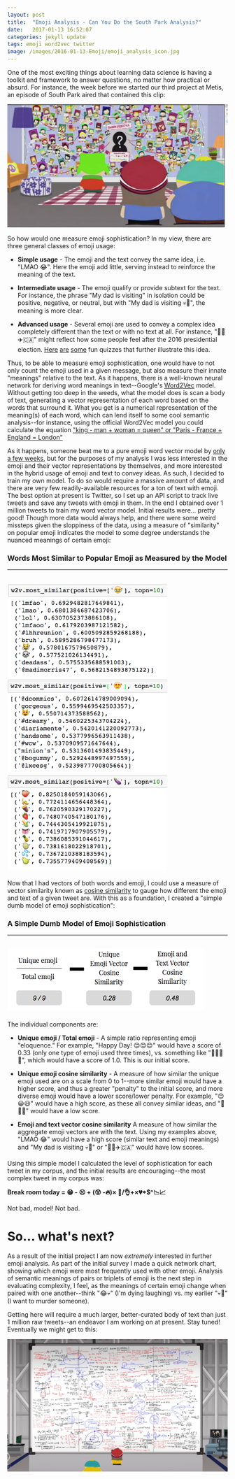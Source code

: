 ```yaml
---
layout: post
title:  "Emoji Analysis - Can You Do the South Park Analysis?"
date:   2017-01-13 16:52:07
categories: jekyll update
tags: emoji word2vec twitter
image: /images/2016-01-13-Emoji/emoji_analysis_icon.jpg
---
```


One of the most exciting things about learning data science is having a toolkit and framework to answer questions, no matter how practical or absurd. For instance, the week before we started our third project at Metis, an episode of South Park aired that contained this clip:

[![Emoji Analysis](https://github.com/ramohse/ramohse.github.io/blob/master/images/2016-01-13-Emoji/emoji_analysis_screencap.png?raw=true)](http://southpark.cc.com/clips/vjp3m9/its-called-emoji-analysis "Emoji Analysis")

So how would one measure emoji sophistication? In my view, there are three general classes of emoji usage:

- **Simple usage** - The emoji and the text convey the same idea, i.e. "LMAO 😂". Here the emoji add little, serving instead to reinforce the meaning of the text.

- **Intermediate usage** - The emoji qualify or provide subtext for the text. For instance, the phrase "My dad is visiting" in isolation could be positive, negative, or neutral, but with "My dad is visiting 💀🔪", the meaning is more clear.

- **Advanced usage** - Several emoji are used to convey a complex idea completely different than the text or with no text at all. For instance, "🏃🏻✈️🇨🇦" might reflect how some people feel after the 2016 presidential election. [Here](https://www.sporcle.com/games/felix/movies-by-emoji) [are](https://www.sporcle.com/games/emilymarie07/disney-songs-in-emojis) [some](https://www.sporcle.com/games/felix/movies-by-emoji-2) fun quizzes that further illustrate this idea.


Thus, to be able to measure emoji sophistication, one would have to not only count the emoji used in a given message, but also measure their innate "meanings" relative to the text. As it happens, there is a well-known neural network for deriving word meanings in text--Google's [Word2Vec](https://en.wikipedia.org/wiki/Word2vec) model. Without getting too deep in the weeds, what the model does is scan a body of text, generating a vector representation of each word based on the words that surround it. What you get is a numerical representation of the meaning(s) of each word, which can lend itself to some cool semantic analysis--for instance, using the official Word2Vec model you could calculate the equation ["king - man + woman = queen" or "Paris - France + England = London"](https://blog.acolyer.org/2016/04/21/the-amazing-power-of-word-vectors/) 

As it happens, someone beat me to a pure emoji word vector model by [only a few weeks](https://arxiv.org/pdf/1609.08359.pdf), but for the purposes of my analysis I was less interested in the emoji and their vector representations by themselves, and more interested in the hybrid usage of emoji and text to convey ideas. As such, I decided to train my own model. To do so would require a massive amount of data, and there are very few readily-available resources for a ton of text with emoji. The best option at present is Twitter, so I set up an API script to track live tweets and save any tweets with emoji in them. In the end I obtained over 1 million tweets to train my word vector model. Initial results were... pretty good! Though more data would always help, and there were some weird missteps given the sloppiness of the data, using a measure of "similarity" on popular emoji indicates the model to some degree understands the nuanced meanings of certain emoji:

### Words Most Similar to Popular Emoji as Measured by the Model
---
![Tears of Joy](https://github.com/ramohse/ramohse.github.io/blob/master/images/2016-01-13-Emoji/emoji_similarity_tears_of_joy.png?raw=true)
![Heart Eyes](https://github.com/ramohse/ramohse.github.io/blob/master/images/2016-01-13-Emoji/emoji_similarity_heart_eyes.png?raw=true)
![Eggplant](https://github.com/ramohse/ramohse.github.io/blob/master/images/2016-01-13-Emoji/emoji_similarity_eggplant.png?raw=true)
---

Now that I had vectors of both words and emoji, I could use a measure of vector similarity known as [cosine similarity](https://en.wikipedia.org/wiki/Cosine_similarity) to gauge how different the emoji and text of a given tweet are. With this as a foundation, I created a "simple dumb model of emoji sophistication": 

### A Simple Dumb Model of Emoji Sophistication
---
![Simple Dumb Model](https://github.com/ramohse/ramohse.github.io/blob/master/images/2016-01-13-Emoji/emoji_model.png?raw=true)
---

The individual components are:

- **Unique emoji / Total emoji** - A simple ratio representing emoji "eloquence." For example, "Happy Day! 😊😊😊" would have a score of 0.33 (only one type of emoji used three times), vs. something like "🍔🙅‍🍣💁", which would have a score of 1.0. This is our initial score.

- **Unique emoji cosine similarity** - A measure of how similar the unique emoji used are on a scale from 0 to 1--more similar emoji would have a higher score, and thus a greater "penalty" to the initial score, and more diverse emoji would have a lower score/lower penalty. For example, "😊😀😃" would have a high score, as these all convey similar ideas, and "🙈⏰🏢" would have a low score.

- **Emoji and text vector cosine similarity** A measure of how similar the aggregate emoji vectors are with the text. Using my examples above, "LMAO 😂" would have a high score (similar text and emoji meanings) and "My dad is visiting 💀🔪" or "🏃🏻✈️🇨🇦" would have low scores.

Using this simple model I calculated the level of sophistication for each tweet in my corpus, and the initial results are encouraging--the most complex tweet in my corpus was:  

**Break room today = 😁 - 😣 + (😲 -🔥)× 🙌/👌+×💔\*$^📉📈**

Not bad, model! Not bad.

# So... what's next?

As a result of the initial project I am now *extremely* interested in further emoji analysis. As part of the initial survey I made a quick network chart, showing which emoji were most frequently used with other emoji. Analysis of semantic meanings of pairs or triplets of emoji is the next step in evaluating complexity, I feel, as the meanings of certain emoji change when paired with one another--think "😂💀" (I'm dying laughing) vs. my earlier "💀🔪" (I want to murder someone). 

Getting here will require a much larger, better-curated body of text than just 1 million raw tweets--an endeavor I am working on at present. Stay tuned! Eventually we might get to this:

[<img src="https://github.com/ramohse/ramohse.github.io/blob/master/images/2016-01-13-Emoji/emoji_math.png">](http://southpark.cc.com/clips/23obdq/trying-to-see-patterns#source=08f60a6f-24a8-4d88-88a3-eb5588494cbc:879fd28e-c96b-4f9d-a437-e05c1bcf80aa&position=159&sort=views)

